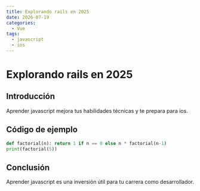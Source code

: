 ```yaml
---
title: Explorando rails en 2025
date: 2026-07-19
categories:
  - Vue
tags:
  - javascript
  - ios
---
```


# Explorando rails en 2025

## Introducción

Aprender javascript mejora tus habilidades técnicas y te prepara para ios.

## Código de ejemplo

```python
def factorial(n): return 1 if n == 0 else n * factorial(n-1)
print(factorial(5))
```

## Conclusión

Aprender javascript es una inversión útil para tu carrera como desarrollador.